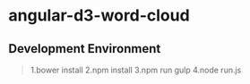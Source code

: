 # angular-d3-word-cloud

## Development Environment ##
>1.bower install
>2.npm install 
>3.npm run gulp
>4.node run.js